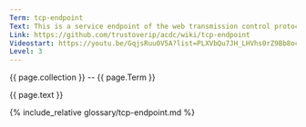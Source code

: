 ```yaml
---
Term: tcp-endpoint
Text: This is a service endpoint of the web transmission control protocol
Link: https://github.com/trustoverip/acdc/wiki/tcp-endpoint
Videostart: https://youtu.be/GqjsRuu0V5A?list=PLXVbQu7JH_LHVhs0rZ9Bb8ocyKlPljkaG&t=34m00s
Level: 3
---
```


{{ page.collection }} -- {{ page.Term }}

   {{ page.text }}

{% include_relative glossary/tcp-endpoint.md %}
